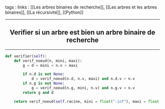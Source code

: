 tags : 
links : [[Les arbres binaires de recherche]], [[Les arbres et les arbres binaires]], [[La récursivité]], [[Python]]

****

<h2 style="text-align: center;"> Verifier si un arbre est bien un arbre binaire de recherche </h2>

****


```python
def verifier(self):
	def verif_noeud(n, mini, maxi):
		g = d = mini < n.v < maxi

		if n.d is not None:
			d = verif_noeud(n.d, n.v, maxi) and n.d.v > n.v
		if n.g is not None:
			g = verif_noeud(n.g, mini, n.v) and n.g.v < n.v
		return g and d

	return verif_noeud(self.racine, mini = float("-inf"), maxi = float("inf"))
```